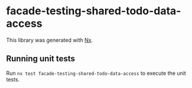 # facade-testing-shared-todo-data-access

This library was generated with [Nx](https://nx.dev).

## Running unit tests

Run `nx test facade-testing-shared-todo-data-access` to execute the unit tests.
